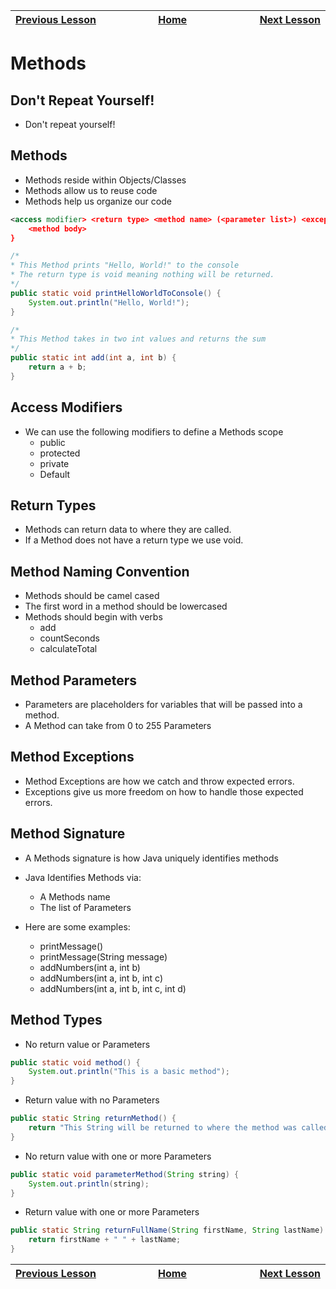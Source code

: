 | [Previous Lesson](https://github.com/Kevin-Lago/java-guide/tree/main/01-getting_started/05-debugging) <img width=1000/> | [Home](https://github.com/Kevin-Lago/java-guide) <img width=1000/> | [Next Lesson](https://github.com/Kevin-Lago/java-hackerrank-solutions/tree/main/01-getting_started/07-arrays)<img width=1000> |
|:------------------------------------------------------------------------------------------------------------------------|:------------------------------------------------------------------:|------------------------------------------------------------------------------------------------------------------------------:|

# Methods

## Don't Repeat Yourself!

- Don't repeat yourself!

## Methods

- Methods reside within Objects/Classes
- Methods allow us to reuse code
- Methods help us organize our code

```xml
<access modifier> <return type> <method name> (<parameter list>) <exception list> {
	<method body>
}
```

```java
/*
* This Method prints "Hello, World!" to the console
* The return type is void meaning nothing will be returned.
*/
public static void printHelloWorldToConsole() {
	System.out.println("Hello, World!");
}
```

```java
/*
* This Method takes in two int values and returns the sum
*/
public static int add(int a, int b) {
	return a + b;
}
```

## Access Modifiers

- We can use the following modifiers to define a Methods scope
    - public
    - protected
    - private
    - Default

## Return Types

- Methods can return data to where they are called.
- If a Method does not have a return type we use void.

## Method Naming Convention

- Methods should be camel cased
- The first word in a method should be lowercased
- Methods should begin with verbs
    - add
    - countSeconds
    - calculateTotal

## Method Parameters

- Parameters are placeholders for variables that will be passed into a method.
- A Method can take from 0 to 255 Parameters

## Method Exceptions

- Method Exceptions are how we catch and throw expected errors.
- Exceptions give us more freedom on how to handle those expected errors.

## Method Signature

- A Methods signature is how Java uniquely identifies methods
- Java Identifies Methods via:
    - A Methods name
    - The list of Parameters

- Here are some examples:
    - printMessage()
    - printMessage(String message)
    - addNumbers(int a, int b)
    - addNumbers(int a, int b, int c)
    - addNumbers(int a, int b, int c, int d)

## Method Types

- No return value or Parameters

```java
public static void method() {
	System.out.println("This is a basic method");
}
```

- Return value with no Parameters

```java
public static String returnMethod() {
	return "This String will be returned to where the method was called";
}
```

- No return value with one or more Parameters

```java
public static void parameterMethod(String string) {
	System.out.println(string);
}
```

- Return value with one or more Parameters

```java
public static String returnFullName(String firstName, String lastName) {
	return firstName + " " + lastName;
}
```

| <img width=1000/> [Previous Lesson](https://github.com/Kevin-Lago/java-guide/tree/main/01-getting_started/05-debugging) | <img width=1000/> [Home](https://github.com/Kevin-Lago/java-guide) | <img width=1000> [Next Lesson](https://github.com/Kevin-Lago/java-hackerrank-solutions/tree/main/01-getting_started/07-arrays) |
|:------------------------------------------------------------------------------------------------------------------------|:------------------------------------------------------------------:|-------------------------------------------------------------------------------------------------------------------------------:|
